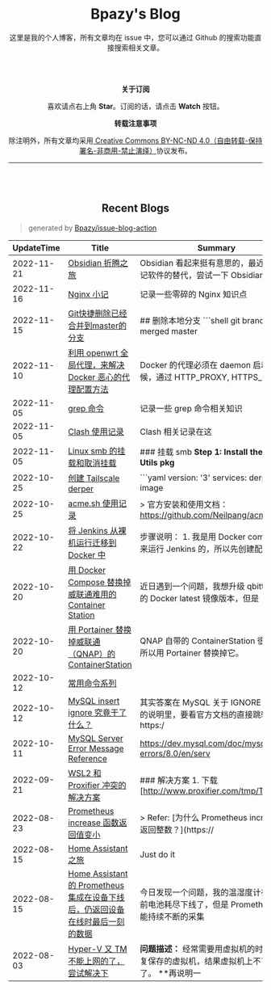 <h1 align="center">Bpazy's Blog</h1>

<p align="center">这里是我的个人博客，所有文章均在 issue 中，您可以通过 Github 的搜索功能直接搜索相关文章。</p>


<br><br>
<p align="center"><b>关于订阅</b></p>
<p align="center">喜欢请点右上角 <b>Star</b>。订阅的话，请点击 <b>Watch</b> 按钮。</p>
<p align="center"><b>转载注意事项</b></p>
<p align="center">除注明外，所有文章均采用<a href="http://creativecommons.org/licenses/by-nc-nd/4.0/deed.zh"> Creative Commons BY-NC-ND 4.0（自由转载-保持署名-非商用-禁止演绎）</a>协议发布。</p>

--------------

<br><br>
<h2 align="center">Recent Blogs</h1>

> generated by [Bpazy/issue-blog-action](https://github.com/Bpazy/issue-blog-action)

<!--START_SECTION:blog-->
| UpdateTime | Title | Summary |
| ------ | ------ | ------ |
| 2022-11-21 | [Obsidian 折腾之旅](https://github.com/Bpazy/blog/issues/254) | Obsidian 看起来挺有意思的，最近寻求日记软件的替代，尝试一下 Obsidian。 |
| 2022-11-16 | [Nginx 小记](https://github.com/Bpazy/blog/issues/252) | 记录一些零碎的 Nginx 知识点 |
| 2022-11-15 | [Git快捷删除已经合并到master的分支](https://github.com/Bpazy/blog/issues/121) | ## 删除本地分支 ```shell git branch --merged master | gr |
| 2022-11-10 | [利用 openwrt 全局代理，来解决 Docker 恶心的代理配置方法](https://github.com/Bpazy/blog/issues/240) | Docker 的代理必须在 daemon 启动的时候，通过 HTTP_PROXY, HTTPS_PR |
| 2022-11-05 | [grep 命令](https://github.com/Bpazy/blog/issues/253) | 记录一些 grep 命令相关知识 |
| 2022-11-05 | [Clash 使用记录](https://github.com/Bpazy/blog/issues/204) | Clash 相关记录在这 |
| 2022-11-05 | [Linux smb 的挂载和取消挂载](https://github.com/Bpazy/blog/issues/160) | ### 挂载 smb **Step 1: Install the CIFS Utils pkg**  |
| 2022-10-25 | [创建 Tailscale derper](https://github.com/Bpazy/blog/issues/219) | ```yaml version: '3' services:   derper:     image |
| 2022-10-25 | [acme.sh 使用记录](https://github.com/Bpazy/blog/issues/138) | > 官方安装和使用文档：https://github.com/Neilpang/acme.sh/wi |
| 2022-10-22 | [将 Jenkins 从裸机运行迁移到 Docker 中](https://github.com/Bpazy/blog/issues/251) | 步骤说明： 1. 我是用 Docker compose 来运行 Jenkins 的，所以先创建配置文 |
| 2022-10-20 | [用 Docker Compose 替换掉威联通难用的 Container Station](https://github.com/Bpazy/blog/issues/239) | 近日遇到一个问题，我想升级 qbittorrent 的 Docker latest 镜像版本，但是  |
| 2022-10-20 | [用 Portainer 替换掉威联通（QNAP）的 ContainerStation](https://github.com/Bpazy/blog/issues/250) | QNAP 自带的 ContainerStation 很难用，所以用 Portainer 替换掉它。  |
| 2022-10-12 | [常用命令系列](https://github.com/Bpazy/blog/issues/249) |  |
| 2022-10-12 | [MySQL insert ignore 究竟干了什么？](https://github.com/Bpazy/blog/issues/247) | 其实答案在 MySQL 关于 IGNORE 关键词的说明里，要看官方文档的直接跳转: https:/ |
| 2022-10-11 | [MySQL Server Error Message Reference](https://github.com/Bpazy/blog/issues/248) | https://dev.mysql.com/doc/mysql-errors/8.0/en/serv |
| 2022-09-21 | [WSL2 和 Proxifier 冲突的解决方案](https://github.com/Bpazy/blog/issues/156) | ### 解决方案 1. 下载 [http://www.proxifier.com/tmp/Test2 |
| 2022-08-23 | [Prometheus increase 函数返回值变小](https://github.com/Bpazy/blog/issues/244) | > Refer: [为什么 Prometheus increase 不返回整数？](https:// |
| 2022-08-15 | [Home Assistant 之旅](https://github.com/Bpazy/blog/issues/203) | Just do it |
| 2022-08-15 | [Home Assistant 的 Prometheus 集成在设备下线后，仍返回设备在线时最后一刻的数据](https://github.com/Bpazy/blog/issues/241) | 今日发现一个问题，我的温湿度计在一周前电池耗尽下线了，但是 Prometheus 仍能持续不断的采集 |
| 2022-08-03 | [Hyper-V 又 TM 不能上网的了，尝试解决下](https://github.com/Bpazy/blog/issues/236) | **问题描述：** 经常需要用虚拟机的时候，恢复保存的虚拟机，结果虚拟机上不了网了。  **再说明一 |
<!--END_SECTION:blog-->
